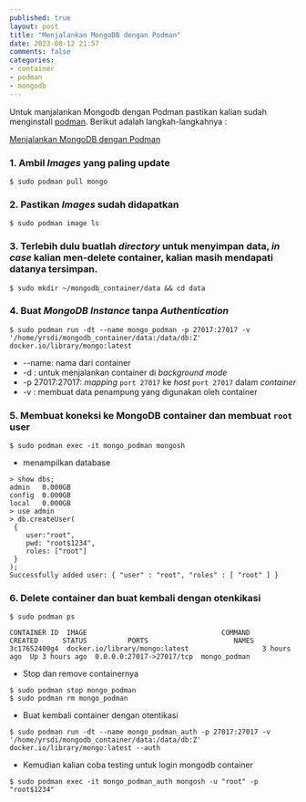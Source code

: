 ```yaml
---
published: true
layout: post
title: "Menjalankan MongoDB dengan Podman"
date: 2023-08-12 21:57
comments: false
categories: 
- container
- podman
- mongodb
---
```



Untuk manjalankan Mongodb dengan Podman pastikan kalian sudah menginstall [podman](https://podman.io/docs/installation). Berikut adalah langkah-langkahnya :


[Menjalankan MongoDB dengan Podman](https://www.yadirosadi.com/images/uploads/2023/podman-logo.png)

<!--more-->
### 1. Ambil *Images* yang paling update 

```
$ sudo podman pull mongo

```
### 2. Pastikan *Images* sudah didapatkan

```
$ sudo podman image ls

```
### 3. Terlebih dulu buatlah *directory* untuk menyimpan data, *in case* kalian men-delete container, kalian masih mendapati datanya tersimpan.

```
$ sudo mkdir ~/mongodb_container/data && cd data

```
### 4. Buat *MongoDB Instance* tanpa *Authentication*

```
$ sudo podman run -dt --name mongo_podman -p 27017:27017 -v '/home/yrsdi/mongodb_container/data:/data/db:Z' docker.io/library/mongo:latest

```

* --name: nama dari container
* -d : untuk menjalankan container di *background mode*
* -p 27017:27017: *mapping* `port 27017` ke *host* `port 27017` dalam *container*
* -v : membuat data penampung yang digunakan oleh container

### 5. Membuat koneksi ke MongoDB container dan membuat `root` user

```
$ sudo podman exec -it mongo_podman mongosh
```

- menampilkan database

```
> show dbs;
admin   0.000GB
config  0.000GB
local   0.000GB
> use admin
> db.createUser(
 {
    user:"root",
    pwd: "root$1234",
    roles: ["root"]
 }
);
Successfully added user: { "user" : "root", "roles" : [ "root" ] }

```
### 6. Delete container dan buat kembali dengan otenkikasi

```
$ sudo podman ps

CONTAINER ID  IMAGE                                 COMMAND     CREATED      STATUS          PORTS                     NAMES
3c17652400g4  docker.io/library/mongo:latest                  3 hours ago  Up 3 hours ago  0.0.0.0:27017->27017/tcp  mongo_podman

```
- Stop dan remove containernya

```
$ sudo podman stop mongo_podman
$ sudo podman rm mongo_podman

```
- Buat kembali container dengan otentikasi

```
$ sudo podman run -dt --name mongo_podman_auth -p 27017:27017 -v '/home/yrsdi/mongodb_container/data:/data/db:Z' docker.io/library/mongo:latest --auth

```
- Kemudian kalian coba testing untuk login mongodb container

```
$ sudo podman exec -it mongo_podman_auth mongosh -u "root" -p "root$1234"

```